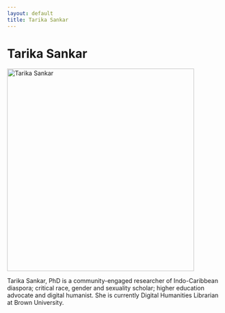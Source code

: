 ```yaml
---
layout: default
title: Tarika Sankar
---
```

<div class="blurb">
	<h1>Tarika Sankar</h1>
	<img src="Professional headshot.jpg" alt="Tarika Sankar" style="width:437px;height:474px;">
	<p>Tarika Sankar, PhD is a community-engaged researcher of Indo-Caribbean diaspora; critical race, gender and sexuality scholar; higher education advocate and digital humanist. She is currently Digital Humanities Librarian at Brown University.</p>
</div><!-- /.blurb -->
